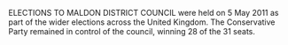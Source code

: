 ELECTIONS TO MALDON DISTRICT COUNCIL were held on 5 May 2011 as part of the wider elections across the United Kingdom. The Conservative Party remained in control of the council, winning 28 of the 31 seats.
